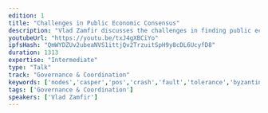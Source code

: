 ```yaml
---
edition: 1
title: "Challenges in Public Economic Consensus"
description: "Vlad Zamfir discusses the challenges in finding public economic consensus with indirect relation to Casper PoS."
youtubeUrl: "https://youtu.be/txJ4gXBCiYo"
ipfsHash: "QmWYDZUv2ubeaNVS1ittjQv2TrzuitSpH9y8cDL6UcyfD8"
duration: 1313
expertise: "Intermediate"
type: "Talk"
track: "Governance & Coordination"
keywords: ['nodes','casper','pos','crash','fault','tolerance','byzantine','security','censorship','sybil','attack','rational','adversary','fork','bribe']
tags: ['Governance & Coordination']
speakers: ['Vlad Zamfir']
---
```

